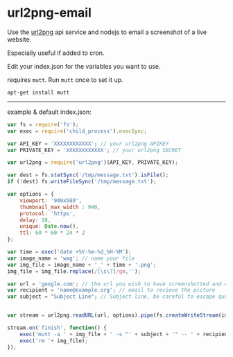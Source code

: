 # url2png-email

Use the [url2png](http://www.url2png.com) api service and nodejs to email a screenshot of a live website.

Especially useful if added to cron.

Edit your index.json for the variables you want to use. 

requires `mutt`. Run `mutt` once to set it up.

`apt-get install mutt`

---

example & default index.json: 

```javascript
var fs = require('fs');
var exec = require('child_process').execSync;

var API_KEY = 'XXXXXXXXXXXX'; // your url2png APIKEY
var PRIVATE_KEY = 'XXXXXXXXXXXX'; // your url2png SECRET

var url2png = require('url2png')(API_KEY, PRIVATE_KEY);

var dest = fs.statSync('/tmp/message.txt').isFile();
if (!dest) fs.writeFileSync('/tmp/message.txt');

var options = {
    viewport: '940x580',
    thumbnail_max_width : 940,
    protocol: 'https',
    delay: 10,
    unique: Date.now(),
    ttl: 60 * 60 * 24 * 2
};

var time = exec('date +%Y-%m-%d_%H-%M');
var image_name = 'wag'; // name your file
var img_file = image_name + '_' + time + '.png';
img_file = img_file.replace(/[\s\?]/gm,'');

var url = 'google.com'; // the url you wish to have screenshotted and emailed to you
var recipient = 'name@example.org'; // email to recieve the picture
var subject = "Subject Line"; // Subject line, be careful to escape quotes


var stream = url2png.readURL(url, options).pipe(fs.createWriteStream(img_file));

stream.on('finish', function() {
    exec('mutt -a ' + img_file + ' -s "' + subject + '" -- ' + recipient + ' < /tmp/message.txt');
    exec('rm '+ img_file);
});
```
